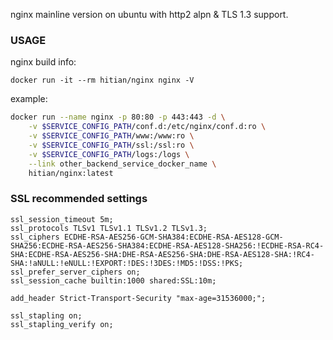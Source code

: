 
nginx mainline version on ubuntu with http2 alpn & TLS 1.3 support.

### USAGE

nginx build info:

`docker run -it --rm hitian/nginx nginx -V`

example:
```bash
docker run --name nginx -p 80:80 -p 443:443 -d \
    -v $SERVICE_CONFIG_PATH/conf.d:/etc/nginx/conf.d:ro \
    -v $SERVICE_CONFIG_PATH/www:/www:ro \
    -v $SERVICE_CONFIG_PATH/ssl:/ssl:ro \
    -v $SERVICE_CONFIG_PATH/logs:/logs \
    --link other_backend_service_docker_name \
    hitian/nginx:latest
```

### SSL recommended settings

```
ssl_session_timeout 5m;
ssl_protocols TLSv1 TLSv1.1 TLSv1.2 TLSv1.3;
ssl_ciphers ECDHE-RSA-AES256-GCM-SHA384:ECDHE-RSA-AES128-GCM-SHA256:ECDHE-RSA-AES256-SHA384:ECDHE-RSA-AES128-SHA256:!ECDHE-RSA-RC4-SHA:ECDHE-RSA-AES256-SHA:DHE-RSA-AES256-SHA:DHE-RSA-AES128-SHA:!RC4-SHA:!aNULL:!eNULL:!EXPORT:!DES:!3DES:!MD5:!DSS:!PKS;
ssl_prefer_server_ciphers on;
ssl_session_cache builtin:1000 shared:SSL:10m;

add_header Strict-Transport-Security "max-age=31536000;";

ssl_stapling on;
ssl_stapling_verify on;
```